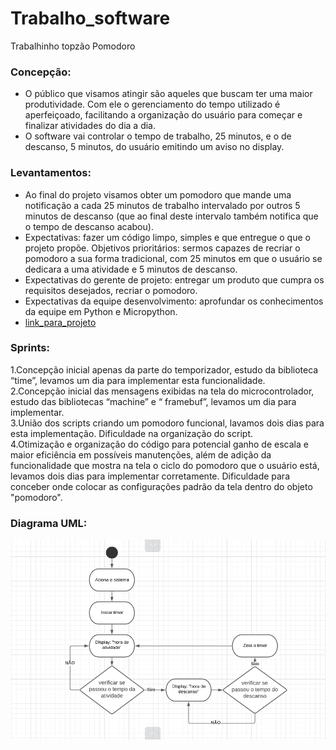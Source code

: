 # Trabalho_software
Trabalhinho topzão Pomodoro
### Concepção: 
* O público que visamos atingir são aqueles que buscam ter uma maior produtividade. Com ele o gerenciamento do tempo utilizado é aperfeiçoado, facilitando a organização do usuário para começar e finalizar atividades do dia a dia. 
* O software vai controlar o tempo de trabalho, 25 minutos, e o de descanso, 5 minutos, do usuário emitindo um aviso no display. 
### Levantamentos: 
* Ao final do projeto visamos obter um pomodoro que mande uma notificação a cada 25 minutos de trabalho intervalado por outros 5 minutos de descanso (que ao final deste intervalo também notifica que o tempo de descanso acabou). 
* Expectativas: fazer um código limpo, simples e que entregue o que o projeto propõe. Objetivos prioritários: sermos capazes de recriar o pomodoro a sua forma tradicional, com 25 minutos em que o usuário se dedicara a uma atividade e 5 minutos de descanso. 
* Expectativas do gerente de projeto: entregar um produto que cumpra os requisitos desejados, recriar o pomodoro. 
* Expectativas da equipe desenvolvimento: aprofundar os conhecimentos da equipe em Python e Micropython. 
* [link_para_projeto](micropython.py)
### Sprints: <br />
1.Concepção inicial apenas da parte do temporizador, estudo da biblioteca “time”, levamos um dia para implementar esta funcionalidade. <br />
2.Concepção inicial das mensagens exibidas na tela do microcontrolador, estudo das bibliotecas “machine” e “ framebuf”, levamos um dia para implementar. <br />
3.União dos scripts criando um pomodoro funcional, lavamos dois dias para esta implementação. Dificuldade na organização do script. <br />
4.Otimização e organização do código para potencial ganho de escala e maior eficiência em possíveis manutenções, além de adição da funcionalidade que mostra na tela o ciclo do pomodoro que o usuário está, levamos dois dias para implementar corretamente. Dificuldade para conceber onde colocar as configurações padrão da tela dentro do objeto "pomodoro".
### Diagrama UML:
<img src = "imgs/Diagrama_UML.png">